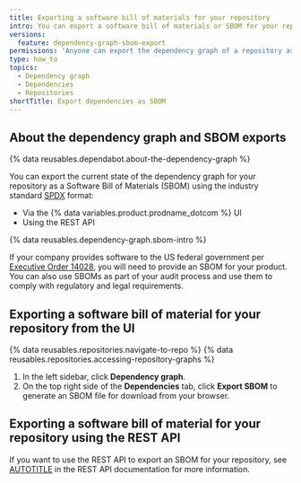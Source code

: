 ```yaml
---
title: Exporting a software bill of materials for your repository
intro: You can export a software bill of materials or SBOM for your repository from the dependency graph. SBOMs allow transparency into your open source usage and help expose supply chain vulnerabilities, reducing supply chain risks.
versions:
  feature: dependency-graph-sbom-export
permissions: 'Anyone can export the dependency graph of a repository as a software bill of materials. The SBOM export will contain a list of the dependencies that are used in the repository.'
type: how_to
topics:
  - Dependency graph
  - Dependencies
  - Repositories
shortTitle: Export dependencies as SBOM
---
```


## About the dependency graph and SBOM exports

{% data reusables.dependabot.about-the-dependency-graph %}

You can export the current state of the dependency graph for your repository as a Software Bill of Materials (SBOM) using the industry standard [SPDX](https://spdx.github.io/spdx-spec/v2.3/) format:
- Via the {% data variables.product.prodname_dotcom %} UI
- Using the REST API

{% data reusables.dependency-graph.sbom-intro %}

If your company provides software to the US federal government per [Executive Order 14028](https://www.gsa.gov/technology/technology-products-services/it-security/executive-order-14028-improving-the-nations-cybersecurity), you will need to provide an SBOM for your product. You can also use SBOMs as part of your audit process and use them to comply with regulatory and legal requirements.

## Exporting a software bill of material for your repository from the UI

{% data reusables.repositories.navigate-to-repo %}
{% data reusables.repositories.accessing-repository-graphs %}
1. In the left sidebar, click **Dependency graph**.
1. On the top right side of the **Dependencies** tab, click **Export SBOM** to generate an SBOM file for download from your browser. 

## Exporting a software bill of material for your repository using the REST API

If you want to use the REST API to export an SBOM for your repository, see [AUTOTITLE](/rest/dependency-graph/sboms#export-a-software-bill-of-materials-sbom-for-a-repository) in the REST API documentation for more information.